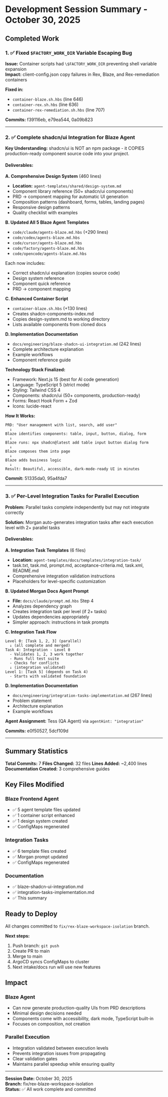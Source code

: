 # Development Session Summary - October 30, 2025

## Completed Work

### 1. ✅ Fixed `$FACTORY_WORK_DIR` Variable Escaping Bug

**Issue:** Container scripts had `\$FACTORY_WORK_DIR` preventing shell variable expansion  
**Impact:** client-config.json copy failures in Rex, Blaze, and Rex-remediation containers

**Fixed in:**
- `container-blaze.sh.hbs` (line 646)
- `container-rex.sh.hbs` (line 636)
- `container-rex-remediation.sh.hbs` (line 707)

**Commits:** f39116eb, e79ea544, 0a09b823

---

### 2. ✅ Complete shadcn/ui Integration for Blaze Agent

**Key Understanding:** shadcn/ui is NOT an npm package - it COPIES production-ready component source code into your project.

#### Deliverables:

**A. Comprehensive Design System** (460 lines)
- **Location:** `agent-templates/shared/design-system.md`
- Component library reference (50+ shadcn/ui components)
- PRD → component mapping for automatic UI generation
- Composition patterns (dashboard, forms, tables, landing pages)
- Responsive design patterns
- Quality checklist with examples

**B. Updated All 5 Blaze Agent Templates**
- `code/claude/agents-blaze.md.hbs` (+290 lines)
- `code/codex/agents-blaze.md.hbs`
- `code/cursor/agents-blaze.md.hbs`
- `code/factory/agents-blaze.md.hbs`
- `code/opencode/agents-blaze.md.hbs`

Each now includes:
- Correct shadcn/ui explanation (copies source code)
- Design system reference
- Component quick reference
- PRD → component mapping

**C. Enhanced Container Script**
- `container-blaze.sh.hbs` (+130 lines)
- Creates shadcn-components-index.md
- Copies design-system.md to working directory
- Lists available components from cloned docs

**D. Implementation Documentation**
- `docs/engineering/blaze-shadcn-ui-integration.md` (242 lines)
- Complete architecture explanation
- Example workflows
- Component reference guide

**Technology Stack Finalized:**
- Framework: Next.js 15 (best for AI code generation)
- Language: TypeScript 5 (strict mode)
- Styling: Tailwind CSS 4
- Components: shadcn/ui (50+ components, production-ready)
- Forms: React Hook Form + Zod
- Icons: lucide-react

**How It Works:**
```
PRD: "User management with list, search, add user"
  ↓
Blaze identifies components: table, input, button, dialog, form
  ↓
Blaze runs: npx shadcn@latest add table input button dialog form
  ↓
Blaze composes them into page
  ↓
Blaze adds business logic
  ↓
Result: Beautiful, accessible, dark-mode-ready UI in minutes
```

**Commit:** 51335da0, 95a4fda7

---

### 3. ✅ Per-Level Integration Tasks for Parallel Execution

**Problem:** Parallel tasks complete independently but may not integrate correctly

**Solution:** Morgan auto-generates integration tasks after each execution level with 2+ parallel tasks

#### Deliverables:

**A. Integration Task Templates** (6 files)
- **Location:** `agent-templates/docs/templates/integration-task/`
- task.txt, task.md, prompt.md, acceptance-criteria.md, task.xml, README.md
- Comprehensive integration validation instructions
- Placeholders for level-specific customization

**B. Updated Morgan Docs Agent Prompt**
- **File:** `docs/claude/prompt.md.hbs` Step 4
- Analyzes dependency graph
- Creates integration task per level (if 2+ tasks)
- Updates dependencies appropriately
- Simpler approach: instructions in task prompts

**C. Integration Task Flow**
```
Level 0: [Task 1, 2, 3] (parallel)
  ↓ (all complete and merged)
Task 4: Integration - Level 0
  - Validates 1, 2, 3 work together
  - Runs full test suite
  - Checks for conflicts
  ↓ (integration validated)
Level 1: [Task 5] (depends on Task 4)
  - Starts with validated foundation
```

**D. Implementation Documentation**
- `docs/engineering/integration-tasks-implementation.md` (267 lines)
- Problem statement
- Architecture explanation
- Example workflows

**Agent Assignment:** Tess (QA Agent) via `agentHint: "integration"`

**Commits:** e0f50527, 5dcf109d

---

## Summary Statistics

**Total Commits:** 7
**Files Changed:** 32 files
**Lines Added:** ~2,400 lines
**Documentation Created:** 3 comprehensive guides

## Key Files Modified

### Blaze Frontend Agent
- ✅ 5 agent template files updated
- ✅ 1 container script enhanced
- ✅ 1 design system created
- ✅ ConfigMaps regenerated

### Integration Tasks
- ✅ 6 template files created
- ✅ Morgan prompt updated
- ✅ ConfigMaps regenerated

### Documentation
- ✅ blaze-shadcn-ui-integration.md
- ✅ integration-tasks-implementation.md
- ✅ This summary

## Ready to Deploy

All changes committed to `fix/rex-blaze-workspace-isolation` branch.

**Next steps:**
1. Push branch: `git push`
2. Create PR to main
3. Merge to main
4. ArgoCD syncs ConfigMaps to cluster
5. Next intake/docs run will use new features

## Impact

### Blaze Agent
- Can now generate production-quality UIs from PRD descriptions
- Minimal design decisions needed
- Components come with accessibility, dark mode, TypeScript built-in
- Focuses on composition, not creation

### Parallel Execution
- Integration validated between execution levels
- Prevents integration issues from propagating
- Clear validation gates
- Maintains parallel speedup while ensuring quality

---

**Session Date:** October 30, 2025  
**Branch:** fix/rex-blaze-workspace-isolation  
**Status:** ✅ All work complete and committed

